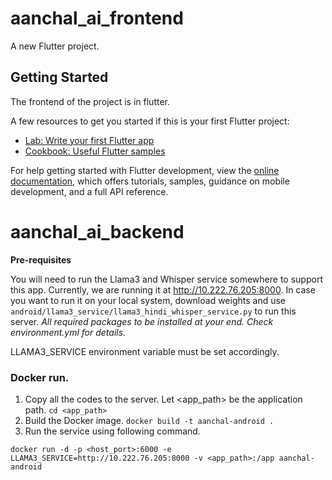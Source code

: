 # aanchal_ai_frontend

A new Flutter project.

## Getting Started

The frontend of the project is in flutter.

A few resources to get you started if this is your first Flutter project:

- [Lab: Write your first Flutter app](https://docs.flutter.dev/get-started/codelab)
- [Cookbook: Useful Flutter samples](https://docs.flutter.dev/cookbook)

For help getting started with Flutter development, view the
[online documentation](https://docs.flutter.dev/), which offers tutorials,
samples, guidance on mobile development, and a full API reference.

# aanchal_ai_backend

**Pre-requisites**

You will need to run the Llama3 and Whisper service somewhere to support this app.
Currently, we are running it at http://10.222.76.205:8000.
In case you want to run it on your local system, download weights and use `android/llama3_service/llama3_hindi_whisper_service.py` to run this server.
*All required packages to be installed at your end. Check environment.yml for details.*

LLAMA3_SERVICE environment variable must be set accordingly.

### Docker run.

1. Copy all the codes to the server. Let <app_path> be the application path. `cd <app_path>`
2. Build the Docker image. `docker build -t aanchal-android .`
3. Run the service using following command.
```
docker run -d -p <host_port>:6000 -e LLAMA3_SERVICE=http://10.222.76.205:8000 -v <app_path>:/app aanchal-android
```

